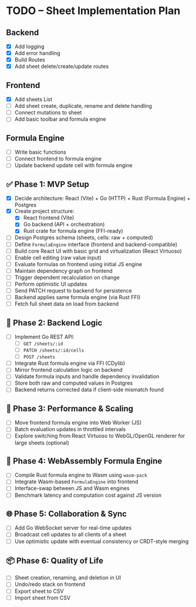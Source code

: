 # TODO – Sheet Implementation Plan

## Backend

- [x] Add logging
- [x] Add error handling
- [x] Build Routes
- [x] Add sheet delete/create/update routes

## Frontend

- [x] Add sheets List
- [ ] Add sheet create, duplicate, rename and delete handling
- [ ] Connect mutations to sheet
- [ ] Add basic toolbar and formula engine

## Formula Engine

- [ ] Write basic functions
- [ ] Connect frontend to formula engine
- [ ] Update backend update cell with formula engine

## ✅ Phase 1: MVP Setup

- [x] Decide architecture: React (Vite) + Go (HTTP) + Rust (Formula Engine) + Postgres
- [x] Create project structure:
  - [x] React frontend (Vite)
  - [x] Go backend (API + orchestration)
  - [x] Rust crate for formula engine (FFI-ready)
- [ ] Design Postgres schema (sheets, cells: raw + computed)
- [ ] Define `FormulaEngine` interface (frontend and backend-compatible)
- [ ] Build core React UI with basic grid and virtualization (React Virtuoso)
- [ ] Enable cell editing (raw value input)
- [ ] Evaluate formulas on frontend using initial JS engine
- [ ] Maintain dependency graph on frontend
- [ ] Trigger dependent recalculation on change
- [ ] Perform optimistic UI updates
- [ ] Send PATCH request to backend for persistence
- [ ] Backend applies same formula engine (via Rust FFI)
- [ ] Fetch full sheet data on load from backend

## 🔄 Phase 2: Backend Logic

- [ ] Implement Go REST API:
  - [ ] `GET /sheets/:id`
  - [ ] `PATCH /sheets/:id/cells`
  - [ ] `POST /sheets`
- [ ] Integrate Rust formula engine via FFI (CDylib)
- [ ] Mirror frontend calculation logic on backend
- [ ] Validate formula inputs and handle dependency invalidation
- [ ] Store both raw and computed values in Postgres
- [ ] Backend returns corrected data if client-side mismatch found

## 🧪 Phase 3: Performance & Scaling

- [ ] Move frontend formula engine into Web Worker (JS)
- [ ] Batch evaluation updates in throttled intervals
- [ ] Explore switching from React Virtuoso to WebGL/OpenGL renderer for large sheets (optional)

## 🔧 Phase 4: WebAssembly Formula Engine

- [ ] Compile Rust formula engine to Wasm using `wasm-pack`
- [ ] Integrate Wasm-based `FormulaEngine` into frontend
- [ ] Interface-swap between JS and Wasm engines
- [ ] Benchmark latency and computation cost against JS version

## 🌐 Phase 5: Collaboration & Sync

- [ ] Add Go WebSocket server for real-time updates
- [ ] Broadcast cell updates to all clients of a sheet
- [ ] Use optimistic update with eventual consistency or CRDT-style merging

## 📦 Phase 6: Quality of Life

- [ ] Sheet creation, renaming, and deletion in UI
- [ ] Undo/redo stack on frontend
- [ ] Export sheet to CSV
- [ ] Import sheet from CSV
